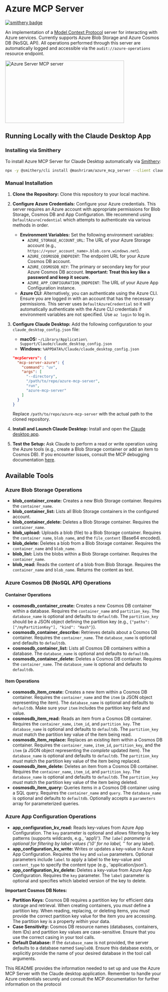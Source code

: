 # Azure MCP Server

[![smithery badge](https://smithery.ai/badge/@mashriram/azure_mcp_server)](https://smithery.ai/server/@mashriram/azure_mcp_server)

An implementation of a [Model Context Protocol](https://www.anthropic.com/news/model-context-protocol) server for interacting with Azure services. Currently supports Azure Blob Storage and Azure Cosmos DB (NoSQL API). All operations performed through this server are automatically logged and accessible via the `audit://azure-operations` resource endpoint.

<a href="https://glama.ai/mcp/servers/cczdogb799"><img width="380" height="200" src="https://glama.ai/mcp/servers/cczdogb799/badge" alt="Azure Server MCP server" /></a>

## Running Locally with the Claude Desktop App

### Installing via Smithery

To install Azure MCP Server for Claude Desktop automatically via [Smithery](https://smithery.ai/server/@mashriram/azure_mcp_server):

```bash
npx -y @smithery/cli install @mashriram/azure_mcp_server --client claude
```

### Manual Installation

1.  **Clone the Repository:** Clone this repository to your local machine.

2.  **Configure Azure Credentials:** Configure your Azure credentials. This server requires an Azure account with appropriate permissions for Blob Storage, Cosmos DB and App Configuration. We recommend using `DefaultAzureCredential` which attempts to authenticate via various methods in order.

    *   **Environment Variables:** Set the following environment variables:
        *   `AZURE_STORAGE_ACCOUNT_URL`: The URL of your Azure Storage account (e.g., `https://<your_account_name>.blob.core.windows.net`).
        *   `AZURE_COSMOSDB_ENDPOINT`: The endpoint URL for your Azure Cosmos DB account.
        *   `AZURE_COSMOSDB_KEY`: The primary or secondary key for your Azure Cosmos DB account. **Important: Treat this key like a password and keep it secure.**
        *   `AZURE_APP_CONFIGURATION_ENDPOINT`: The URL of your Azure App Configuration instance.
    *   **Azure CLI:** Alternatively, you can authenticate using the Azure CLI. Ensure you are logged in with an account that has the necessary permissions. This server uses `DefaultAzureCredential` so it will automatically authenticate with the Azure CLI credentials if environment variables are not specified. Use `az login` to log in.

3.  **Configure Claude Desktop:** Add the following configuration to your `claude_desktop_config.json` file:

    *   **macOS:** `~/Library/Application\ Support/Claude/claude_desktop_config.json`
    *   **Windows:** `%APPDATA%/Claude/claude_desktop_config.json`

    ```json
    "mcpServers": {
      "mcp-server-azure": {
        "command": "uv",
        "args": [
          "--directory",
          "/path/to/repo/azure-mcp-server",
          "run",
          "azure-mcp-server"
        ]
      }
    }
    ```

    Replace `/path/to/repo/azure-mcp-server` with the actual path to the cloned repository.

4.  **Install and Launch Claude Desktop:** Install and open the [Claude desktop app](https://claude.ai/download).

5.  **Test the Setup:** Ask Claude to perform a read or write operation using the Azure tools (e.g., create a Blob Storage container or add an item to Cosmos DB). If you encounter issues, consult the MCP debugging documentation [here](https://modelcontextprotocol.io/docs/tools/debugging).

## Available Tools

### Azure Blob Storage Operations

*   **blob\_container\_create:** Creates a new Blob Storage container. Requires the `container_name`.
*   **blob\_container\_list:** Lists all Blob Storage containers in the configured account.
*   **blob\_container\_delete:** Deletes a Blob Storage container. Requires the `container_name`.
*   **blob\_upload:** Uploads a blob (file) to a Blob Storage container. Requires the `container_name`, `blob_name`, and the `file_content` (Base64 encoded).
*   **blob\_delete:** Deletes a blob from a Blob Storage container. Requires the `container_name` and `blob_name`.
*   **blob\_list:** Lists the blobs within a Blob Storage container. Requires the `container_name`.
*   **blob\_read:** Reads the content of a blob from Blob Storage. Requires the `container_name` and `blob_name`. Returns the content as text.

### Azure Cosmos DB (NoSQL API) Operations

#### Container Operations

*   **cosmosdb\_container\_create:** Creates a new Cosmos DB container within a database. Requires the `container_name` and `partition_key`. The `database_name` is optional and defaults to `defaultdb`. The `partition_key` should be a JSON object defining the partition key (e.g., `{"paths": ["/myPartitionKey"], "kind": "Hash"}`).
*   **cosmosdb\_container\_describe:** Retrieves details about a Cosmos DB container. Requires the `container_name`. The `database_name` is optional and defaults to `defaultdb`.
*   **cosmosdb\_container\_list:** Lists all Cosmos DB containers within a database. The `database_name` is optional and defaults to `defaultdb`.
*   **cosmosdb\_container\_delete:** Deletes a Cosmos DB container. Requires the `container_name`. The `database_name` is optional and defaults to `defaultdb`.

#### Item Operations

*   **cosmosdb\_item\_create:** Creates a new item within a Cosmos DB container. Requires the `container_name` and the `item` (a JSON object representing the item). The `database_name` is optional and defaults to `defaultdb`. Make sure your `item` includes the partition key field and value.
*   **cosmosdb\_item\_read:** Reads an item from a Cosmos DB container. Requires the `container_name`, `item_id`, and `partition_key`. The `database_name` is optional and defaults to `defaultdb`. The `partition_key` *must* match the partition key value of the item being read.
*   **cosmosdb\_item\_replace:** Replaces an existing item within a Cosmos DB container. Requires the `container_name`, `item_id`, `partition_key`, and the `item` (a JSON object representing the *complete* updated item). The `database_name` is optional and defaults to `defaultdb`. The `partition_key` *must* match the partition key value of the item being replaced.
*   **cosmosdb\_item\_delete:** Deletes an item from a Cosmos DB container. Requires the `container_name`, `item_id`, and `partition_key`. The `database_name` is optional and defaults to `defaultdb`. The `partition_key` *must* match the partition key value of the item being deleted.
*   **cosmosdb\_item\_query:** Queries items in a Cosmos DB container using a SQL query. Requires the `container_name` and `query`. The `database_name` is optional and defaults to `defaultdb`. Optionally accepts a `parameters` array for parameterized queries.

### Azure App Configuration Operations

*   **app\_configuration\_kv\_read:** Reads key-values from Azure App Configuration. The `key` parameter is optional and allows filtering by key patterns (supports wildcards, e.g., 'app1/*'). The `label` parameter is optional for filtering by label values ('\\0' for no label, '*' for any label).
*   **app\_configuration\_kv\_write:** Writes or updates a key-value in Azure App Configuration. Requires the `key` and `value` parameters. Optional parameters include `label` to apply a label to the key-value and `content_type` to specify the content type (e.g., 'application/json').
*   **app\_configuration\_kv\_delete:** Deletes a key-value from Azure App Configuration. Requires the `key` parameter. The `label` parameter is optional and specifies which labeled version of the key to delete.

**Important Cosmos DB Notes:**

*   **Partition Keys:** Cosmos DB requires a partition key for efficient data storage and retrieval. When creating containers, you *must* define a partition key. When reading, replacing, or deleting items, you *must* provide the correct partition key value for the item you are accessing. The partition key is a property *within* your data.
*   **Case Sensitivity:** Cosmos DB resource names (databases, containers, item IDs) and partition key values are case-sensitive. Ensure that you use the correct casing in your tool calls.
*   **Default Database:** If the `database_name` is not provided, the server defaults to a database named `SampleDB`. Ensure this database exists, or explicitly provide the name of your desired database in the tool call arguments.

This README provides the information needed to set up and use the Azure MCP Server with the Claude desktop application. Remember to handle your Azure credentials securely and consult the MCP documentation for further information on the protocol
